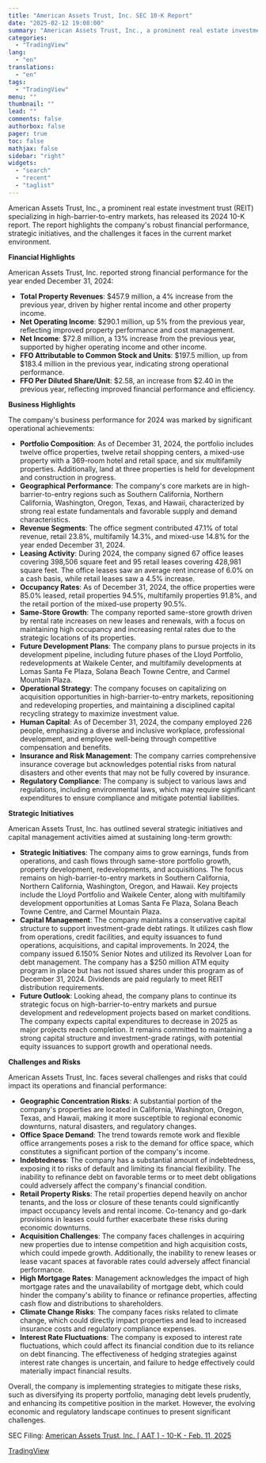 ```yaml
---
title: "American Assets Trust, Inc. SEC 10-K Report"
date: "2025-02-12 19:08:00"
summary: "American Assets Trust, Inc., a prominent real estate investment trust (REIT) specializing in high-barrier-to-entry markets, has released its 2024 10-K report. The report highlights the company's robust financial performance, strategic initiatives, and the challenges it faces in the current market environment. Financial Highlights American Assets Trust, Inc. reported strong financial..."
categories:
  - "TradingView"
lang:
  - "en"
translations:
  - "en"
tags:
  - "TradingView"
menu: ""
thumbnail: ""
lead: ""
comments: false
authorbox: false
pager: true
toc: false
mathjax: false
sidebar: "right"
widgets:
  - "search"
  - "recent"
  - "taglist"
---
```


American Assets Trust, Inc., a prominent real estate investment trust (REIT) specializing in high-barrier-to-entry markets, has released its 2024 10-K report. The report highlights the company's robust financial performance, strategic initiatives, and the challenges it faces in the current market environment.

**Financial Highlights**

American Assets Trust, Inc. reported strong financial performance for the year ended December 31, 2024:

* **Total Property Revenues**: $457.9 million, a 4% increase from the previous year, driven by higher rental income and other property income.
* **Net Operating Income**: $290.1 million, up 5% from the previous year, reflecting improved property performance and cost management.
* **Net Income**: $72.8 million, a 13% increase from the previous year, supported by higher operating income and other income.
* **FFO Attributable to Common Stock and Units**: $197.5 million, up from $183.4 million in the previous year, indicating strong operational performance.
* **FFO Per Diluted Share/Unit**: $2.58, an increase from $2.40 in the previous year, reflecting improved financial performance and efficiency.

**Business Highlights**

The company's business performance for 2024 was marked by significant operational achievements:

* **Portfolio Composition**: As of December 31, 2024, the portfolio includes twelve office properties, twelve retail shopping centers, a mixed-use property with a 369-room hotel and retail space, and six multifamily properties. Additionally, land at three properties is held for development and construction in progress.
* **Geographical Performance**: The company's core markets are in high-barrier-to-entry regions such as Southern California, Northern California, Washington, Oregon, Texas, and Hawaii, characterized by strong real estate fundamentals and favorable supply and demand characteristics.
* **Revenue Segments**: The office segment contributed 47.1% of total revenue, retail 23.8%, multifamily 14.3%, and mixed-use 14.8% for the year ended December 31, 2024.
* **Leasing Activity**: During 2024, the company signed 67 office leases covering 398,506 square feet and 95 retail leases covering 428,981 square feet. The office leases saw an average rent increase of 6.0% on a cash basis, while retail leases saw a 4.5% increase.
* **Occupancy Rates**: As of December 31, 2024, the office properties were 85.0% leased, retail properties 94.5%, multifamily properties 91.8%, and the retail portion of the mixed-use property 90.5%.
* **Same-Store Growth**: The company reported same-store growth driven by rental rate increases on new leases and renewals, with a focus on maintaining high occupancy and increasing rental rates due to the strategic locations of its properties.
* **Future Development Plans**: The company plans to pursue projects in its development pipeline, including future phases of the Lloyd Portfolio, redevelopments at Waikele Center, and multifamily developments at Lomas Santa Fe Plaza, Solana Beach Towne Centre, and Carmel Mountain Plaza.
* **Operational Strategy**: The company focuses on capitalizing on acquisition opportunities in high-barrier-to-entry markets, repositioning and redeveloping properties, and maintaining a disciplined capital recycling strategy to maximize investment value.
* **Human Capital**: As of December 31, 2024, the company employed 226 people, emphasizing a diverse and inclusive workplace, professional development, and employee well-being through competitive compensation and benefits.
* **Insurance and Risk Management**: The company carries comprehensive insurance coverage but acknowledges potential risks from natural disasters and other events that may not be fully covered by insurance.
* **Regulatory Compliance**: The company is subject to various laws and regulations, including environmental laws, which may require significant expenditures to ensure compliance and mitigate potential liabilities.

**Strategic Initiatives**

American Assets Trust, Inc. has outlined several strategic initiatives and capital management activities aimed at sustaining long-term growth:

* **Strategic Initiatives**: The company aims to grow earnings, funds from operations, and cash flows through same-store portfolio growth, property development, redevelopments, and acquisitions. The focus remains on high-barrier-to-entry markets in Southern California, Northern California, Washington, Oregon, and Hawaii. Key projects include the Lloyd Portfolio and Waikele Center, along with multifamily development opportunities at Lomas Santa Fe Plaza, Solana Beach Towne Centre, and Carmel Mountain Plaza.
* **Capital Management**: The company maintains a conservative capital structure to support investment-grade debt ratings. It utilizes cash flow from operations, credit facilities, and equity issuances to fund operations, acquisitions, and capital improvements. In 2024, the company issued 6.150% Senior Notes and utilized its Revolver Loan for debt management. The company has a $250 million ATM equity program in place but has not issued shares under this program as of December 31, 2024. Dividends are paid regularly to meet REIT distribution requirements.
* **Future Outlook**: Looking ahead, the company plans to continue its strategic focus on high-barrier-to-entry markets and pursue development and redevelopment projects based on market conditions. The company expects capital expenditures to decrease in 2025 as major projects reach completion. It remains committed to maintaining a strong capital structure and investment-grade ratings, with potential equity issuances to support growth and operational needs.

**Challenges and Risks**

American Assets Trust, Inc. faces several challenges and risks that could impact its operations and financial performance:

* **Geographic Concentration Risks**: A substantial portion of the company's properties are located in California, Washington, Oregon, Texas, and Hawaii, making it more susceptible to regional economic downturns, natural disasters, and regulatory changes.
* **Office Space Demand**: The trend towards remote work and flexible office arrangements poses a risk to the demand for office space, which constitutes a significant portion of the company's income.
* **Indebtedness**: The company has a substantial amount of indebtedness, exposing it to risks of default and limiting its financial flexibility. The inability to refinance debt on favorable terms or to meet debt obligations could adversely affect the company's financial condition.
* **Retail Property Risks**: The retail properties depend heavily on anchor tenants, and the loss or closure of these tenants could significantly impact occupancy levels and rental income. Co-tenancy and go-dark provisions in leases could further exacerbate these risks during economic downturns.
* **Acquisition Challenges**: The company faces challenges in acquiring new properties due to intense competition and high acquisition costs, which could impede growth. Additionally, the inability to renew leases or lease vacant spaces at favorable rates could adversely affect financial performance.
* **High Mortgage Rates**: Management acknowledges the impact of high mortgage rates and the unavailability of mortgage debt, which could hinder the company's ability to finance or refinance properties, affecting cash flow and distributions to shareholders.
* **Climate Change Risks**: The company faces risks related to climate change, which could directly impact properties and lead to increased insurance costs and regulatory compliance expenses.
* **Interest Rate Fluctuations**: The company is exposed to interest rate fluctuations, which could affect its financial condition due to its reliance on debt financing. The effectiveness of hedging strategies against interest rate changes is uncertain, and failure to hedge effectively could materially impact financial results.

Overall, the company is implementing strategies to mitigate these risks, such as diversifying its property portfolio, managing debt levels prudently, and enhancing its competitive position in the market. However, the evolving economic and regulatory landscape continues to present significant challenges.

SEC Filing: [American Assets Trust, Inc. [ AAT ] - 10-K - Feb. 11, 2025](https://www.sec.gov/Archives/edgar/data/1509570/000150021725000007/aat-20241231.htm)

[TradingView](https://www.tradingview.com/news/tradingview:ce28373ed849a:0-american-assets-trust-inc-sec-10-k-report/)
